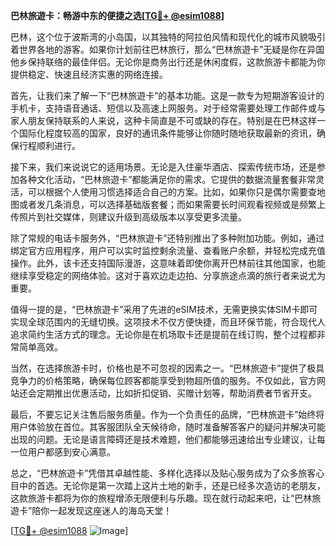 **巴林旅遊卡：畅游中东的便捷之选[[TG💪+ @esim1088](https://t.me/s/esim1088)]**

巴林，这个位于波斯湾的小岛国，以其独特的阿拉伯风情和现代化的城市风貌吸引着世界各地的游客。如果你计划前往巴林旅行，那么“巴林旅遊卡”无疑是你在异国他乡保持联络的最佳伴侣。无论你是商务出行还是休闲度假，这款旅游卡都能为你提供稳定、快速且经济实惠的网络连接。

首先，让我们来了解一下“巴林旅遊卡”的基本功能。这是一款专为短期游客设计的手机卡，支持语音通话、短信以及高速上网服务。对于经常需要处理工作邮件或与家人朋友保持联系的人来说，这种卡简直是不可或缺的存在。特别是在巴林这样一个国际化程度较高的国家，良好的通讯条件能够让你随时随地获取最新的资讯，确保行程顺利进行。

接下来，我们来说说它的适用场景。无论是入住豪华酒店、探索传统市场，还是参加各种文化活动，“巴林旅遊卡”都能满足你的需求。它提供的数据流量套餐非常灵活，可以根据个人使用习惯选择适合自己的方案。比如，如果你只是偶尔需要查地图或者发几条消息，可以选择基础版套餐；而如果需要长时间观看视频或是频繁上传照片到社交媒体，则建议升级到高级版本以享受更多流量。

除了常规的电话卡服务外，“巴林旅遊卡”还特别推出了多种附加功能。例如，通过绑定官方应用程序，用户可以实时监控剩余流量、查看账户余额，并轻松完成充值操作。此外，该卡还支持国际漫游，这意味着即使你离开巴林前往其他国家，也能继续享受稳定的网络体验。这对于喜欢边走边拍、分享旅途点滴的旅行者来说尤为重要。

值得一提的是，“巴林旅遊卡”采用了先进的eSIM技术，无需更换实体SIM卡即可实现全球范围内的无缝切换。这项技术不仅方便快捷，而且环保节能，符合现代人追求简约生活方式的理念。无论你是在机场取卡还是提前在线订购，整个过程都非常简单高效。

当然，在选择旅游卡时，价格也是不可忽视的因素之一。“巴林旅遊卡”提供了极具竞争力的价格策略，确保每位顾客都能享受到物超所值的服务。不仅如此，官方网站还会定期推出优惠活动，比如折扣促销、买赠计划等，帮助消费者节省开支。

最后，不要忘记关注售后服务质量。作为一个负责任的品牌，“巴林旅遊卡”始终将用户体验放在首位。其客服团队全天候待命，随时准备解答客户的疑问并解决可能出现的问题。无论是语言障碍还是技术难题，他们都能够迅速给出专业建议，让每一位用户都感到安心满意。

总之，“巴林旅遊卡”凭借其卓越性能、多样化选择以及贴心服务成为了众多旅客心目中的首选。无论你是第一次踏上这片土地的新手，还是已经多次造访的老朋友，这款旅游卡都将为你的旅程增添无限便利与乐趣。现在就行动起来吧，让“巴林旅遊卡”陪你一起发现这座迷人的海岛天堂！

[[TG💪+ @esim1088](https://t.me/s/esim1088) ![Image](https://i.postimg.cc/4NQfJmqS/Snipaste-2025-05-13-00-14-12.png)]